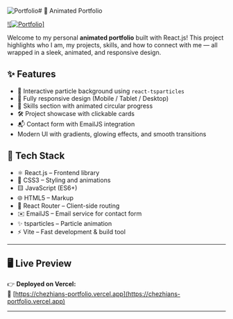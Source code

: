 ![Portfolio](https://github.com/user-attachments/assets/d9b87858-6c4f-4681-9d3d-e75230c94585)# 🚀 Animated Portfolio

[![![Portfolio](https://github.com/user-attachments/assets/c775b13f-7699-4e87-8ea1-a77e02013804)]](https://chezhians-portfolio.vercel.app/)

Welcome to my personal **animated portfolio** built with React.js! This project highlights who I am, my projects, skills, and how to connect with me — all wrapped in a sleek, animated, and responsive design.

## ✨ Features

- 🎇 Interactive particle background using `react-tsparticles`
- 📱 Fully responsive design (Mobile / Tablet / Desktop)
- 🧠 Skills section with animated circular progress
- 🛠️ Project showcase with clickable cards
- 📬 Contact form with EmailJS integration
-    Modern UI with gradients, glowing effects, and smooth transitions
  
## 🧰 Tech Stack

- ⚛️ React.js – Frontend library
- 💅 CSS3 – Styling and animations
- 🟨 JavaScript (ES6+)
- 🌐 HTML5 – Markup
- 🔁 React Router – Client-side routing
- ✉️ EmailJS – Email service for contact form
- ✨ tsparticles – Particle animation
- ⚡ Vite – Fast development & build tool

---

## 🖥️ Live Preview

👉 **Deployed on Vercel:**  
🔗 [https://chezhians-portfolio.vercel.app](https://chezhians-portfolio.vercel.app)

---
